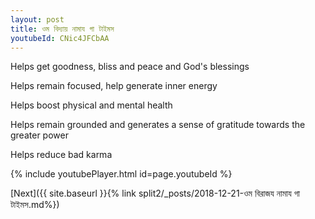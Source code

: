 ```yaml
---
layout: post
title: ওম বিদ্যায় নামায গা টাইমস
youtubeId: CNic4JFCbAA
---
```

 
 
Helps get goodness, bliss and peace and God's blessings
 
Helps remain focused, help generate inner energy 
 
Helps boost physical and mental health 
 
Helps remain grounded and generates a sense of gratitude towards the greater power 
 
Helps reduce bad karma
 
 
 
 


{% include youtubePlayer.html id=page.youtubeId %}
 
[Next]({{ site.baseurl }}{% link  split2/_posts/2018-12-21-ওম বিরাজয নামায গা টাইমস.md%})
 
